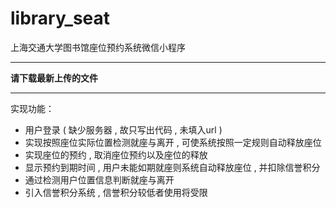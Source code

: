 # library_seat
上海交通大学图书馆座位预约系统微信小程序  
***
**请下载最新上传的文件**  
***
实现功能：  
* 用户登录 ( 缺少服务器 , 故只写出代码 , 未填入url ) 
* 实现按照座位实际位置检测就座与离开 , 可使系统按照一定规则自动释放座位  
* 实现座位的预约 , 取消座位预约以及座位的释放  
* 显示预约到期时间 , 用户未能如期就座则系统自动释放座位 , 并扣除信誉积分  
* 通过检测用户位置信息判断就座与离开  
* 引入信誉积分系统 , 信誉积分较低者使用将受限  

